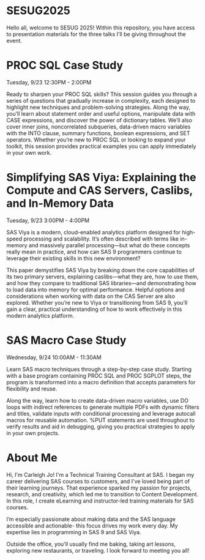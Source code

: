 # SESUG2025
Hello all, welcome to SESUG 2025! Within this repository, you have access to presentation materials for the three talks I'll be giving throughout the event.

# PROC SQL Case Study
Tuesday, 9/23 
12:30PM - 2:00PM

Ready to sharpen your PROC SQL skills? This session guides you through a series of questions that gradually increase in complexity, each designed to highlight new techniques and problem-solving strategies. Along the way, you’ll learn about statement order and useful options, manipulate data with CASE expressions, and discover the power of dictionary tables. We’ll also cover inner joins, noncorrelated subqueries, data-driven macro variables with the INTO clause, summary functions, boolean expressions, and SET operators. Whether you’re new to PROC SQL or looking to expand your toolkit, this session provides practical examples you can apply immediately in your own work.

# Simplifying SAS Viya: Explaining the Compute and CAS Servers, Caslibs, and In-Memory Data
Tuesday, 9/23
3:00PM - 4:00PM

SAS Viya is a modern, cloud-enabled analytics platform designed for high-speed processing and scalability. It’s often described with terms like in-memory and massively parallel processing—but what do these concepts really mean in practice, and how can SAS 9 programmers continue to leverage their existing skills in this new environment?

This paper demystifies SAS Viya by breaking down the core capabilities of its two primary servers, explaining caslibs—what they are, how to use them, and how they compare to traditional SAS libraries—and demonstrating how to load data into memory for optimal performance. Helpful options and considerations when working with data on the CAS Server are also explored. Whether you’re new to Viya or transitioning from SAS 9, you’ll gain a clear, practical understanding of how to work effectively in this modern analytics platform.

# SAS Macro Case Study
Wednesday, 9/24
10:00AM - 11:30AM

Learn SAS macro techniques through a step-by-step case study. Starting with a base program containing PROC SQL and PROC SGPLOT steps, the program is transformed into a macro definition that accepts parameters for flexibility and reuse.

Along the way, learn how to create data-driven macro variables, use DO loops with indirect references to generate multiple PDFs with dynamic filters and titles, validate inputs with conditional processing and leverage autocall macros for reusable automation. %PUT statements are used throughout to verify results and aid in debugging, giving you practical strategies to apply in your own projects.

# About Me

Hi, I'm Carleigh Jo! I'm a Technical Training Consultant at SAS. I began my career delivering SAS courses to customers, and I've loved being part of their learning journeys. That experience sparked my passion for projects, research, and creativity, which led me to transition to Content Development. In this role, I create eLearning and instructor-led training materials for SAS courses. 

I’m especially passionate about making data and the SAS language accessible and actionable- this focus drives my work every day. My expertise lies in programming in SAS 9 and SAS Viya.

Outside the office, you'll usually find me baking, taking art lessons, exploring new restaurants, or traveling. I look forward to meeting you all! 

